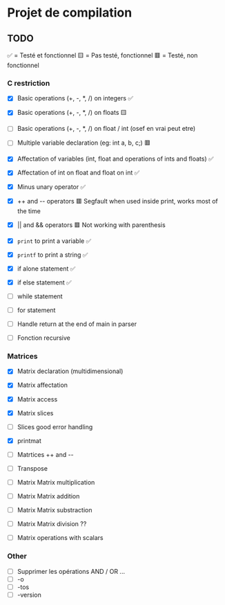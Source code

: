 # Projet de compilation

## TODO
✅ = Testé et fonctionnel
🟨 = Pas testé, fonctionnel
🟥 = Testé, non fonctionnel
### C restriction
- [x] Basic operations (+, -, *, /) on integers ✅
- [x] Basic operations (+, -, *, /) on floats 🟨
- [ ] Basic operations (+, -, *, /) on float / int   (osef en vrai peut etre)
- [ ] Multiple variable declaration (eg: int a, b, c;) 🟥
- [x] Affectation of variables (int, float and operations of ints and floats) ✅
- [x] Affectation of int on float and float on int ✅
- [x] Minus unary operator ✅
- [x] ++ and -- operators 🟥 Segfault when used inside print, works most of the time
- [x] || and && operators 🟥 Not working with parenthesis

- [x] `print` to print a variable ✅
- [x] `printf` to print a string ✅
- [x] if alone statement ✅
- [x] if else statement ✅
- [ ] while statement
- [ ] for statement
- [ ] Handle return at the end of main in parser
- [ ] Fonction recursive


### Matrices
- [x] Matrix declaration (multidimensional)
- [x] Matrix affectation
- [x] Matrix access
- [x] Matrix slices 
- [ ] Slices good error handling
- [x] printmat
- [ ] Matrtices ++ and --
- [ ] Transpose
- [ ] Matrix Matrix multiplication
- [ ] Matrix Matrix addition
- [ ] Matrix Matrix substraction
- [ ] Matrix Matrix division ??
- [ ] Matrix operations with scalars


### Other
- [ ] Supprimer les opérations AND / OR ...
- [ ] -o 
- [ ] -tos 
- [ ] -version
